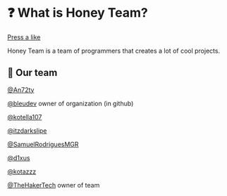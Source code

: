 # ❓ What is Honey Team?

<a href="https://discordserver.info/1141324357432528998/like">Press a like</a>

Honey Team is a team of programmers that creates a lot of cool projects.

## 👥 Our team

[@An72ty](https://github.com/An72ty)

[@bleudev](https://github.com/bleudev) owner of organization (in github)

[@kotella107](https://github.com/kotella107)

[@itzdarkslipe](https://github.com/itzdarkslipe)

[@SamuelRodriguesMGR](https://github.com/SamuelRodriguesMGR)

[@d1xus](https://github.com/d1xus)

[@kotazzz](https://github.com/kotazzz)

[@TheHakerTech](https://github.com/TheHakerTech) owner of team
